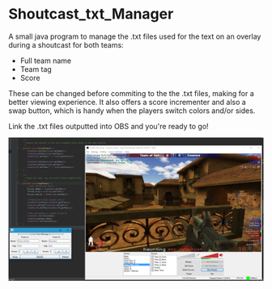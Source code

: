 # Shoutcast_txt_Manager

A small java program to manage the .txt files used for the text on an overlay during a shoutcast for both teams:

- Full team name
- Team tag
- Score

These can be changed before commiting to the the .txt files, making for a better viewing experience. It also offers a score incrementer and also a swap button, which is handy when the players switch colors and/or sides.

Link the .txt files outputted into OBS and you're ready to go!

![Alt text](/example.png?raw=true "OBS using the output of the program")
